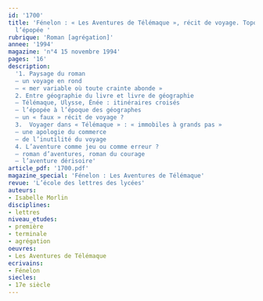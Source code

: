 ```yaml
---
id: '1700'
title: 'Fénelon : « Les Aventures de Télémaque », récit de voyage. Topographie de
  l’épopée '
rubrique: 'Roman [agrégation]'
annee: '1994'
magazine: 'n°4 15 novembre 1994'
pages: '16'
description: 
  '1. Paysage du roman
  – un voyage en rond
  – « mer variable où toute crainte abonde »
  2. Entre géographie du livre et livre de géographie
  – Télémaque, Ulysse, Énée : itinéraires croisés
  – l’épopée à l’époque des géographes
  – un « faux » récit de voyage ?
  3.  Voyager dans « Télémaque » : « immobiles à grands pas »
  – une apologie du commerce
  – de l’inutilité du voyage
  4. L’aventure comme jeu ou comme erreur ?
  – roman d’aventures, roman du courage
  – l’aventure dérisoire'
article_pdf: '1700.pdf'
magazine_special: 'Fénelon : Les Aventures de Télémaque'
revue: 'L’école des lettres des lycées'
auteurs:
- Isabelle Morlin
disciplines:
- lettres
niveau_etudes:
- première
- terminale
- agrégation
oeuvres:
- Les Aventures de Télémaque
ecrivains:
- Fénelon
siecles:
- 17e siècle
---
```

